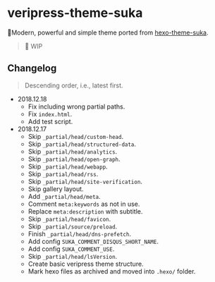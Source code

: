# veripress-theme-suka
🎨Modern, powerful and simple theme ported from [hexo-theme-suka](https://github.com/SukkaW/hexo-theme-suka).

> 🚧 WIP

## Changelog
> Descending order, i.e., latest first.

- 2018.12.18
  - Fix including wrong partial paths.
  - Fix `index.html`.
  - Add test script.
- 2018.12.17
  - Skip `_partial/head/custom-head`.
  - Skip `_partial/head/structured-data`.
  - Skip `_partial/head/analytics`.
  - Skip `_partial/head/open-graph`.
  - Skip `_partial/head/webapp`.
  - Skip `_partial/head/rss`.
  - Skip `_partial/head/site-verification`.
  - Skip gallery layout.
  - Add `_partial/head/meta`.
  - Comment `meta:keywords` as not in use.
  - Replace `meta:description` with subtitle.
  - Skip `_partial/head/favicon`.
  - Skip `_partial/source/preload`.
  - Finish `_partial/head/dns-prefetch`.
  - Add config `SUKA_COMMENT_DISQUS_SHORT_NAME`.
  - Add config `SUKA_COMMENT_USE`.
  - Skip `_partial/head/lsVersion`.
  - Create basic veripress theme structure.
  - Mark hexo files as archived and moved into `.hexo/` folder.